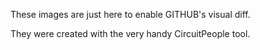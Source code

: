 These images are just here to enable GITHUB's visual diff.

They were created with the very handy CircuitPeople tool.